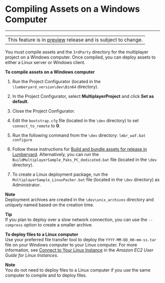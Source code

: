 # Compiling Assets on a Windows Computer<a name="linux-compile-assets-on-windows"></a>


****  

|  | 
| --- |
| This feature is in [preview](https://docs.aws.amazon.com/lumberyard/latest/userguide/ly-glos-chap.html#preview) release and is subject to change\.  | 

You must compile assets and the `3rdParty` directory for the multiplayer project on a Windows computer\. Once compiled, you can deploy assets to either a Linux server or Windows client\.

**To compile assets on a Windows computer**

1. Run the Project Configurator \(located in the `\lumberyard_version\dev\Bin64` directory\)\.

1. In the Project Configurator, select **MultiplayerProject** and click **Set as default**\.

1. Close the Project Configurator\.

1. Edit the `bootstrap.cfg` file \(located in the `\dev` directory\) to set `connect_to_remote` to **0**\.

1. Run the following command from the `\dev` directory: `lmbr_waf.bat configure`

1. Follow these instructions for [Build and bundle assets for release in Lumberyard](asset-bundler-tutorial-release.md)\. Alternatively, you can run the `BuildMultiplayerSample_Paks_PC_dedicated.bat` file \(located in the `\dev` directory\)\.

1. To create a Linux deployment package, run the `MultiplayerSample_LinuxPacker.bat` file \(located in the `\dev` directory\) as Administrator\.

**Note**  
Deployment archives are created in the `\dev\unix_archives` directory and uniquely named based on the creation time\.

**Tip**  
If you plan to deploy over a slow network connection, you can use the `--compress` option to create a smaller archive\.

**To deploy files to a Linux computer**  
Use your preferred file transfer tool to deploy the `YYYY-MM-DD_HH-mm-ss.tar` file on your Windows computer to your Linux computer\. For more information, see [Connect to Your Linux Instance](https://docs.aws.amazon.com/AWSEC2/latest/UserGuide/AccessingInstances.html) in the *Amazon EC2 User Guide for Linux Instances*\.

**Note**  
You do not need to deploy files to a Linux computer if you use the same computer to compile and to deploy files\.